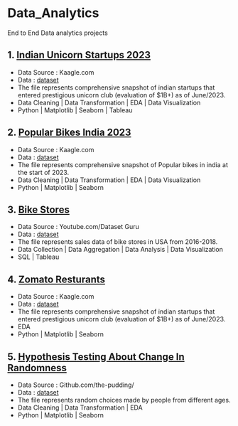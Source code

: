 # Data_Analytics
End to End Data analytics projects

## 1. [Indian Unicorn Startups 2023](https://github.com/Harsh26K/Data_Analytics/tree/Main/Indian_Unicorn_Startups_2023)
   - Data Source : Kaagle.com
   - Data : [dataset](https://github.com/Harsh26K/Data_Analytics/blob/Main/Indian_Unicorn_Startups_2023/Indian_Unicorn_startups_2023.csv)
   - The file represents comprehensive snapshot of indian startups that entered prestigious unicorn club (evaluation of $1B+) as of June/2023.
   - Data Cleaning | Data Transformation | EDA | Data Visualization
   - Python | Matplotlib | Seaborn | Tableau
## 2. [Popular Bikes India 2023](https://github.com/Harsh26K/Data_Analytics/tree/Main/Popular_bikes_India_2023)
   - Data Source : Kaagle.com
   - Data : [dataset](https://github.com/Harsh26K/Data_Analytics/blob/Main/Popular_bikes_India_2023/bikes_data_Original.csv)
   - The file represents comprehensive snapshot of Popular bikes in india at the start of 2023.
   - Data Cleaning | Data Transformation | EDA | Data Visualization
   - Python | Matplotlib | Seaborn 
## 3. [Bike Stores](https://github.com/Harsh26K/Data_Analytics/tree/Main/bikeStores)
   - Data Source : Youtube.com/Dataset Guru
   - Data : [dataset](https://github.com/Harsh26K/Data_Analytics/tree/Main/bikeStores)
   - The file represents sales data of bike stores in USA from 2016-2018.
   - Data Collection | Data Aggregation | Data Analysis | Data Visualization
   - SQL | Tableau 
## 4. [Zomato Resturants](https://github.com/Harsh26K/Data_Analytics/tree/Main/zomato_restaurants_data_analysis)
   - Data Source : Kaagle.com
   - Data : [dataset](https://github.com/Harsh26K/Data_Analytics/blob/Main/zomato_restaurants_data_analysis/zomato.csv)
   - The file represents comprehensive snapshot of indian startups that entered prestigious unicorn club (evaluation of $1B+) as of June/2023.
   - EDA
   - Python | Matplotlib | Seaborn
## 5. [Hypothesis Testing About Change In Randomness](https://github.com/Harsh26K/Data_Analytics/tree/Main/hypothesis_testing_about_change_in_randomness_with_age)
   - Data Source : Github.com/the-pudding/
   - Data : [dataset](https://github.com/Harsh26K/Data_Analytics/blob/Main/hypothesis_testing_about_change_in_randomness_with_age/data.csv)
   - The file represents random choices made by people from different ages.
   - Data Cleaning | Data Transformation | EDA
   - Python | Matplotlib | Seaborn
